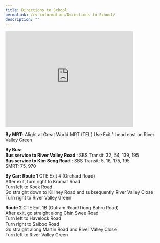 ```yaml
---
title: Directions to School
permalink: /rv-information/Directions-to-School/
description: ""
---
```

<iframe loading="lazy" allowfullscreen="" style="border:0;" height="300" width="400" src="https://www.google.com/maps/embed?pb=!1m18!1m12!1m3!1d3988.8010182145554!2d103.83420071457255!3d1.2938837990562932!2m3!1f0!2f0!3f0!3m2!1i1024!2i768!4f13.1!3m3!1m2!1s0x31da199b7f384537%3A0x6baf6e972d72c2bc!2sRiver%20Valley%20Primary%20School!5e0!3m2!1sen!2ssg!4v1672293354848!5m2!1sen!2ssg"></iframe>


**By MRT**: Alight at&nbsp;Great World MRT (TEL) Use&nbsp;Exit 1 head&nbsp;east&nbsp;on&nbsp;River Valley Green
<br>

**By Bus:  
Bus service to River Valley Road** : SBS Transit: 32, 54, 139, 195
<br>
**Bus service to Kim Seng Road** : SBS Transit: 5, 16, 175, 195 &nbsp;&nbsp;&nbsp;&nbsp;&nbsp;  
SMRT: 75,&nbsp;970
<br>

**By Car: Route 1** CTE Exit 4 (Orchard Road)&nbsp;  
After exit, turn right to Kramat Road&nbsp; &nbsp;&nbsp;  
Turn left to Koek Road&nbsp;  
Go straight down to Killiney Road and subsequently River Valley Close  
Turn right to River Valley Green

  
**Route 2**&nbsp;CTE Exit 1B (Outram Road/Tiong Bahru Road)&nbsp; &nbsp; &nbsp;&nbsp;  
After exit, go straight along Chin Swee Road  
Turn left to Havelock Road  
Turn right to Saiboo Road  
Go straight along Martin Road and River Valley Close&nbsp; &nbsp;&nbsp;  
Turn left to River Valley Green